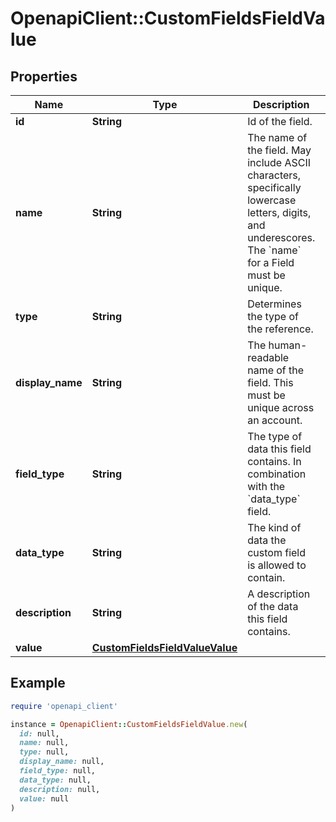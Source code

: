 # OpenapiClient::CustomFieldsFieldValue

## Properties

| Name | Type | Description | Notes |
| ---- | ---- | ----------- | ----- |
| **id** | **String** | Id of the field. |  |
| **name** | **String** | The name of the field. May include ASCII characters, specifically lowercase letters, digits, and underescores. The &#x60;name&#x60; for a Field must be unique. |  |
| **type** | **String** | Determines the type of the reference. |  |
| **display_name** | **String** | The human-readable name of the field. This must be unique across an account. |  |
| **field_type** | **String** | The type of data this field contains. In combination with the &#x60;data_type&#x60; field. |  |
| **data_type** | **String** | The kind of data the custom field is allowed to contain. |  |
| **description** | **String** | A description of the data this field contains. |  |
| **value** | [**CustomFieldsFieldValueValue**](CustomFieldsFieldValueValue.md) |  |  |

## Example

```ruby
require 'openapi_client'

instance = OpenapiClient::CustomFieldsFieldValue.new(
  id: null,
  name: null,
  type: null,
  display_name: null,
  field_type: null,
  data_type: null,
  description: null,
  value: null
)
```

